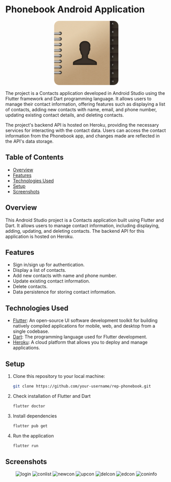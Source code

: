 # Phonebook Android Application

<p align="center">
   <img width="200" alt="portfolio_view" src="https://github.com/jannclaude/rep-phonebook/blob/master/images/phonepage_icon.png">
</p>

The project is a Contacts application developed in Android Studio using the Flutter framework and Dart programming language. It allows users to manage their contact information, offering features such as displaying a list of contacts, adding new contacts with name, email, and phone number, updating existing contact details, and deleting contacts.

The project's backend API is hosted on Heroku, providing the necessary services for interacting with the contact data. Users can access the contact information from the Phonebook app, and changes made are reflected in the API's data storage.


## Table of Contents

- [Overview](#overview)
- [Features](#features)
- [Technologies Used](#technologies-used)
- [Setup](#setup)
- [Screenshots](#screenshots)

## Overview

This Android Studio project is a Contacts application built using Flutter and Dart. It allows users to manage contact information, including displaying, adding, updating, and deleting contacts. The backend API for this application is hosted on Heroku.

## Features

- Sign in/sign up for authentication.
- Display a list of contacts.
- Add new contacts with name and phone number.
- Update existing contact information.
- Delete contacts.
- Data persistence for storing contact information.

## Technologies Used

- [Flutter](https://flutter.dev/): An open-source UI software development toolkit for building natively compiled applications for mobile, web, and desktop from a single codebase.
- [Dart](https://dart.dev/): The programming language used for Flutter development.
- [Heroku](https://www.heroku.com/): A cloud platform that allows you to deploy and manage applications.

## Setup

1. Clone this repository to your local machine:

   ```bash
   git clone https://github.com/your-username/rep-phonebook.git

2. Check installation of Flutter and Dart
   ```bash
   flutter doctor

3. Install dependencies
   ```bash
   flutter pub get

4. Run the application
   ```bash
   flutter run

## Screenshots
<div class = "screen" align="center" >
<img width="200" alt="login" src="https://github.com/jannclaude/rep-phonebook/blob/master/images/screenshots/login.jpg">
<img width="200" alt="conlist" src="https://github.com/jannclaude/rep-phonebook/blob/master/images/screenshots/contactlist.jpg">
<img width="200" alt="newcon" src="https://github.com/jannclaude/rep-phonebook/blob/master/images/screenshots/newcontact.jpg">
<img width="200" alt="upcon" src="https://github.com/jannclaude/rep-phonebook/blob/master/images/screenshots/updatecontact.jpg">
<img width="200" alt="delcon" src="https://github.com/jannclaude/rep-phonebook/blob/master/images/screenshots/deletecontact.jpg">
<img width="200" alt="edcon" src="https://github.com/jannclaude/rep-phonebook/blob/master/images/screenshots/editcontact.jpg">
<img width="200" alt="coninfo" src="https://github.com/jannclaude/rep-phonebook/blob/master/images/screenshots/contactinfo.jpg">
</div>
